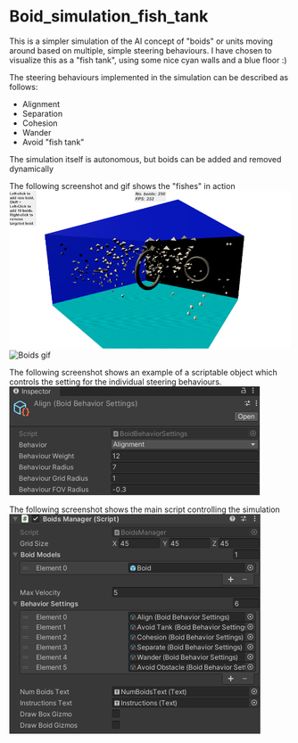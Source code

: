 # Boid_simulation_fish_tank

This is a simpler simulation of the AI concept of "boids" or units moving around based on multiple, simple steering behaviours.
I have chosen to visualize this as a "fish tank", using some nice cyan walls and a blue floor :)

The steering behaviours implemented in the simulation can be described as follows:
* Alignment
* Separation
* Cohesion
* Wander
* Avoid "fish tank"

The simulation itself is autonomous, but boids can be added and removed dynamically

The following screenshot and gif shows the "fishes" in action
![Boids](/images/boids_active_simulation_example.png)
![Boids gif](/images/Boids_active_simulations.gif)

The following screenshot shows an example of a scriptable object which controls the setting for the individual steering behaviours.
![Gridmanager](/images/boid_scriptable_object_align.png)

The following screenshot shows the main script controlling the simulation
![Boidmanager](/images/boids_manager_script.png)

